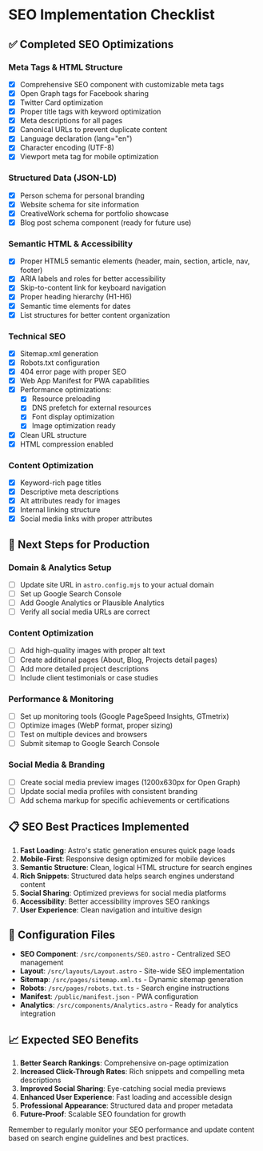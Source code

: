 # SEO Implementation Checklist

## ✅ Completed SEO Optimizations

### Meta Tags & HTML Structure

- [x] Comprehensive SEO component with customizable meta tags
- [x] Open Graph tags for Facebook sharing
- [x] Twitter Card optimization
- [x] Proper title tags with keyword optimization
- [x] Meta descriptions for all pages
- [x] Canonical URLs to prevent duplicate content
- [x] Language declaration (lang="en")
- [x] Character encoding (UTF-8)
- [x] Viewport meta tag for mobile optimization

### Structured Data (JSON-LD)

- [x] Person schema for personal branding
- [x] Website schema for site information
- [x] CreativeWork schema for portfolio showcase
- [x] Blog post schema component (ready for future use)

### Semantic HTML & Accessibility

- [x] Proper HTML5 semantic elements (header, main, section, article, nav, footer)
- [x] ARIA labels and roles for better accessibility
- [x] Skip-to-content link for keyboard navigation
- [x] Proper heading hierarchy (H1-H6)
- [x] Semantic time elements for dates
- [x] List structures for better content organization

### Technical SEO

- [x] Sitemap.xml generation
- [x] Robots.txt configuration
- [x] 404 error page with proper SEO
- [x] Web App Manifest for PWA capabilities
- [x] Performance optimizations:
  - [x] Resource preloading
  - [x] DNS prefetch for external resources
  - [x] Font display optimization
  - [x] Image optimization ready
- [x] Clean URL structure
- [x] HTML compression enabled

### Content Optimization

- [x] Keyword-rich page titles
- [x] Descriptive meta descriptions
- [x] Alt attributes ready for images
- [x] Internal linking structure
- [x] Social media links with proper attributes

## 🚀 Next Steps for Production

### Domain & Analytics Setup

- [ ] Update site URL in `astro.config.mjs` to your actual domain
- [ ] Set up Google Search Console
- [ ] Add Google Analytics or Plausible Analytics
- [ ] Verify all social media URLs are correct

### Content Optimization

- [ ] Add high-quality images with proper alt text
- [ ] Create additional pages (About, Blog, Projects detail pages)
- [ ] Add more detailed project descriptions
- [ ] Include client testimonials or case studies

### Performance & Monitoring

- [ ] Set up monitoring tools (Google PageSpeed Insights, GTmetrix)
- [ ] Optimize images (WebP format, proper sizing)
- [ ] Test on multiple devices and browsers
- [ ] Submit sitemap to Google Search Console

### Social Media & Branding

- [ ] Create social media preview images (1200x630px for Open Graph)
- [ ] Update social media profiles with consistent branding
- [ ] Add schema markup for specific achievements or certifications

## 📋 SEO Best Practices Implemented

1. **Fast Loading**: Astro's static generation ensures quick page loads
2. **Mobile-First**: Responsive design optimized for mobile devices
3. **Semantic Structure**: Clean, logical HTML structure for search engines
4. **Rich Snippets**: Structured data helps search engines understand content
5. **Social Sharing**: Optimized previews for social media platforms
6. **Accessibility**: Better accessibility improves SEO rankings
7. **User Experience**: Clean navigation and intuitive design

## 🔧 Configuration Files

- **SEO Component**: `/src/components/SEO.astro` - Centralized SEO management
- **Layout**: `/src/layouts/Layout.astro` - Site-wide SEO implementation
- **Sitemap**: `/src/pages/sitemap.xml.ts` - Dynamic sitemap generation
- **Robots**: `/src/pages/robots.txt.ts` - Search engine instructions
- **Manifest**: `/public/manifest.json` - PWA configuration
- **Analytics**: `/src/components/Analytics.astro` - Ready for analytics integration

## 📈 Expected SEO Benefits

1. **Better Search Rankings**: Comprehensive on-page optimization
2. **Increased Click-Through Rates**: Rich snippets and compelling meta descriptions
3. **Improved Social Sharing**: Eye-catching social media previews
4. **Enhanced User Experience**: Fast loading and accessible design
5. **Professional Appearance**: Structured data and proper metadata
6. **Future-Proof**: Scalable SEO foundation for growth

Remember to regularly monitor your SEO performance and update content based on search engine guidelines and best practices.
